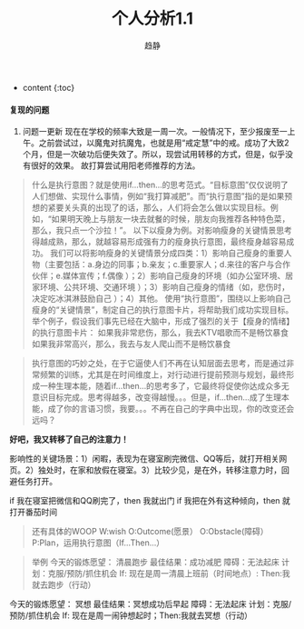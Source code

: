﻿---
layout: post
title:  "个人分析1.1"
categories: 日常
tags:  githubpage 
author: 趋静
---

* content
{:toc}

#### 复现的问题
1. 问题一更新
现在在学校的频率大致是一周一次。一般情况下，至少报废至一上午。之前尝试过，以魔鬼对抗魔鬼，也就是用“戒定慧”中的戒。成功了大致2个月，但是一次破功后便失效了。所以，现尝试用转移的方式，但是，似乎没有很好的效果。
故打算尝试用阳老师推荐的方法。




> 什么是执行意图？就是使用if…then…的思考范式。“目标意图”仅仅说明了人们想做、实现什么事情，例如“我打算减肥”。而“执行意图”指的是如果预想的紧要关头真的出现了的话，那么，人们将会怎么做以实现目标。例如，“如果明天晚上与朋友一块去就餐的时候，朋友向我推荐各种特色菜，那么，我只点一个沙拉！”。
以下以瘦身为例。对影响瘦身的关键情景思考得越成熟，那么，就越容易形成强有力的瘦身执行意图，最终瘦身越容易成功。
我们可以将影响瘦身的关键情景分成四类：1）影响自己瘦身的重要人物（主要包括：a.身边的同事；b.亲友；c.重要家人；d.来往的客户与合作伙伴；e.媒体宣传；f.偶像 ）；2）影响自己瘦身的环境（如办公室环境、居家环境、公共环境、交通环境 ）；3）影响自己瘦身的情绪（如，悲伤时，决定吃冰淇淋鼓励自己 ）；4）其他。
使用“执行意图”，围绕以上影响自己瘦身的“关键情景”，制定自己的执行意图卡片，将帮助我们成功实现目标。举个例子，假设我们事先已经在大脑中，形成了强烈的关于【瘦身的情绪】的执行意图卡片：
如果我非常悲伤，那么，我去KTV唱歌而不是畅饮暴食
如果我非常高兴，那么，我去与友人爬山而不是畅饮暴食

> 执行意图的巧妙之处，在于它逼使人们不再在认知层面去思考，而是通过非常频繁的训练，尤其是在时间维度上，对行动进行提前预测与规划，最终形成一种生理本能，随着if…then…的思考多了，它最终将促使你达成众多无意识目标完成。思考得越多，改变得越慢。。。但是，if…then…成了生理本能，成了你的言语习惯，我要。。。不再在自己的字典中出现，你的改变还会远吗？

**好吧，我又转移了自己的注意力！**

影响性的关键场景：1）闲暇，表现为在寝室刷完微信、QQ等后，就打开相关网页。2）独处时，在家和放假在寝室。3）比较少见，是在外，转移注意力时，回避任务打开。

if 我在寝室把微信和QQ刷完了，then 我就出门
if 我把在外有这种倾向，then 就打开番茄时间

> 还有具体的WOOP 
> W:wish 
> O:Outcome(愿景） 
> O:Obstacle(障碍）
> P:Plan，运用执行意图（If...Then...）

> 举例
> 今天的锻炼愿望： 清晨跑步
> 最佳结果：成功减肥
> 障碍：无法起床
> 计划：克服/预防/抓住机会
> If: 现在是周一清晨上班前（时间地点）:
> Then:我就去跑步（行动）

今天的锻炼愿望： 冥想
最佳结果：冥想成功后早起
障碍：无法起床
计划：克服/预防/抓住机会
If: 现在是周一闹钟想起时；Then:我就去冥想（行动）











